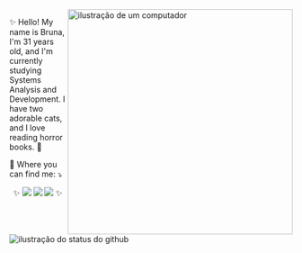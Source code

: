 <img src="https://raw.githubusercontent.com/MicaelliMedeiros/micaellimedeiros/master/image/computer-illustration.png" alt="ilustração de um computador" min-width="400px" max-width="400px" width="400px" align="right">

<p align="left"> 
  ✨ Hello! My name is Bruna, I'm 31 years old, and I'm currently studying Systems Analysis and Development. I have two adorable cats, and I love reading horror books. 👻
</p>

<p align="left">
  💌 Where you can find me: ⤵️
</p>

<p align="left">
<div align="center">
✨  <a href="https://instagram.com/ibrunaneves" target="_blank"><img src="https://img.shields.io/badge/-Instagram-%23E4405F?style=for-the-badge&logo=instagram&logoColor=white" target="_blank"></a>
  <a href = "mailto:ibrunaneves@gmail.com"><img src="https://img.shields.io/badge/-Gmail-%23333?style=for-the-badge&logo=gmail&logoColor=white" target="_blank"></a>
  <a href="https://www.linkedin.com/in/bruna-neves-757546100/" target="_blank"><img src="https://img.shields.io/badge/-LinkedIn-%230077B5?style=for-the-badge&logo=linkedin&logoColor=white" target="_blank"></a> ✨
</div>
</p>

<img src="https://github-readme-stats.vercel.app/api?username=ibrunaneves&show_icons=true&title_color=#230039&text_color=#340055&icon_color=783c00&bg_color=#340055&cache_seconds=2300" alt="ilustração do status do github">
